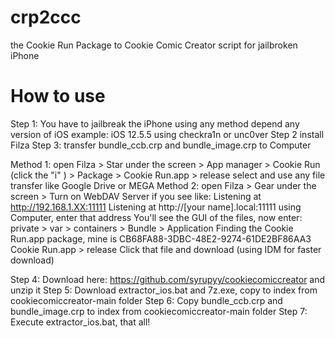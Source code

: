 # crp2ccc
the Cookie Run Package to Cookie Comic Creator script for jailbroken iPhone

# How to use
Step 1: You have to jailbreak the iPhone using any method depend any version of iOS
example: iOS 12.5.5 using checkra1n or unc0ver
Step 2 install Filza
Step 3: transfer bundle_ccb.crp and bundle_image.crp to Computer

Method 1: open Filza > Star under the screen > App manager > Cookie Run (click the "i" ) > Package > Cookie Run.app > release
select and use any file transfer like Google Drive or MEGA
Method 2: open Filza > Gear under the screen > Turn on WebDAV Server
if you see like: Listening at http://192.168.1.XX:11111
                 Listening at http://[your name].local:11111
using Computer, enter that address
You'll see the GUI of the files, now enter:
private > var > containers > Bundle > Application
Finding the Cookie Run.app package, mine is CB68FA88-3DBC-48E2-9274-61DE2BF86AA3
Cookie Run.app > release
Click that file and download (using IDM for faster download)

Step 4: Download here: https://github.com/syrupyy/cookiecomiccreator and unzip it
Step 5: Download extractor_ios.bat and 7z.exe, copy to index from cookiecomiccreator-main folder
Step 6: Copy bundle_ccb.crp and bundle_image.crp to index from cookiecomiccreator-main folder
Step 7: Execute extractor_ios.bat, that all!
